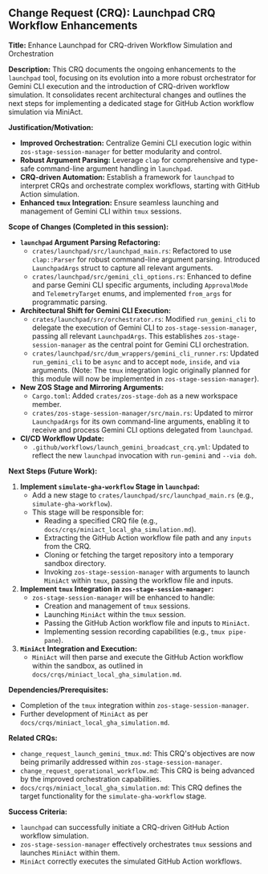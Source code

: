 ## Change Request (CRQ): Launchpad CRQ Workflow Enhancements

**Title:** Enhance Launchpad for CRQ-driven Workflow Simulation and Orchestration

**Description:**
This CRQ documents the ongoing enhancements to the `launchpad` tool, focusing on its evolution into a more robust orchestrator for Gemini CLI execution and the introduction of CRQ-driven workflow simulation. It consolidates recent architectural changes and outlines the next steps for implementing a dedicated stage for GitHub Action workflow simulation via MiniAct.

**Justification/Motivation:**
*   **Improved Orchestration:** Centralize Gemini CLI execution logic within `zos-stage-session-manager` for better modularity and control.
*   **Robust Argument Parsing:** Leverage `clap` for comprehensive and type-safe command-line argument handling in `launchpad`.
*   **CRQ-driven Automation:** Establish a framework for `launchpad` to interpret CRQs and orchestrate complex workflows, starting with GitHub Action simulation.
*   **Enhanced `tmux` Integration:** Ensure seamless launching and management of Gemini CLI within `tmux` sessions.

**Scope of Changes (Completed in this session):**

*   **`launchpad` Argument Parsing Refactoring:**
    *   `crates/launchpad/src/launchpad_main.rs`: Refactored to use `clap::Parser` for robust command-line argument parsing. Introduced `LaunchpadArgs` struct to capture all relevant arguments.
    *   `crates/launchpad/src/gemini_cli_options.rs`: Enhanced to define and parse Gemini CLI specific arguments, including `ApprovalMode` and `TelemetryTarget` enums, and implemented `from_args` for programmatic parsing.
*   **Architectural Shift for Gemini CLI Execution:**
    *   `crates/launchpad/src/orchestrator.rs`: Modified `run_gemini_cli` to delegate the execution of Gemini CLI to `zos-stage-session-manager`, passing all relevant `LaunchpadArgs`. This establishes `zos-stage-session-manager` as the central point for Gemini CLI orchestration.
    *   `crates/launchpad/src/dum_wrappers/gemini_cli_runner.rs`: Updated `run_gemini_cli` to be `async` and to accept `mode`, `inside`, and `via` arguments. (Note: The `tmux` integration logic originally planned for this module will now be implemented in `zos-stage-session-manager`).
*   **New ZOS Stage and Mirroring Arguments:**
    *   `Cargo.toml`: Added `crates/zos-stage-doh` as a new workspace member.
    *   `crates/zos-stage-session-manager/src/main.rs`: Updated to mirror `LaunchpadArgs` for its own command-line arguments, enabling it to receive and process Gemini CLI options delegated from `launchpad`.
*   **CI/CD Workflow Update:**
    *   `.github/workflows/launch_gemini_broadcast_crq.yml`: Updated to reflect the new `launchpad` invocation with `run-gemini` and `--via doh`.

**Next Steps (Future Work):**

1.  **Implement `simulate-gha-workflow` Stage in `launchpad`:**
    *   Add a new stage to `crates/launchpad/src/launchpad_main.rs` (e.g., `simulate-gha-workflow`).
    *   This stage will be responsible for:
        *   Reading a specified CRQ file (e.g., `docs/crqs/miniact_local_gha_simulation.md`).
        *   Extracting the GitHub Action workflow file path and any `inputs` from the CRQ.
        *   Cloning or fetching the target repository into a temporary sandbox directory.
        *   Invoking `zos-stage-session-manager` with arguments to launch `MiniAct` within `tmux`, passing the workflow file and inputs.
2.  **Implement `tmux` Integration in `zos-stage-session-manager`:**
    *   `zos-stage-session-manager` will be enhanced to handle:
        *   Creation and management of `tmux` sessions.
        *   Launching `MiniAct` within the `tmux` session.
        *   Passing the GitHub Action workflow file and inputs to `MiniAct`.
        *   Implementing session recording capabilities (e.g., `tmux pipe-pane`).
3.  **`MiniAct` Integration and Execution:**
    *   `MiniAct` will then parse and execute the GitHub Action workflow within the sandbox, as outlined in `docs/crqs/miniact_local_gha_simulation.md`.

**Dependencies/Prerequisites:**
*   Completion of the `tmux` integration within `zos-stage-session-manager`.
*   Further development of `MiniAct` as per `docs/crqs/miniact_local_gha_simulation.md`.

**Related CRQs:**
*   `change_request_launch_gemini_tmux.md`: This CRQ's objectives are now being primarily addressed within `zos-stage-session-manager`.
*   `change_request_operational_workflow.md`: This CRQ is being advanced by the improved orchestration capabilities.
*   `docs/crqs/miniact_local_gha_simulation.md`: This CRQ defines the target functionality for the `simulate-gha-workflow` stage.

**Success Criteria:**
*   `launchpad` can successfully initiate a CRQ-driven GitHub Action workflow simulation.
*   `zos-stage-session-manager` effectively orchestrates `tmux` sessions and launches `MiniAct` within them.
*   `MiniAct` correctly executes the simulated GitHub Action workflows.
